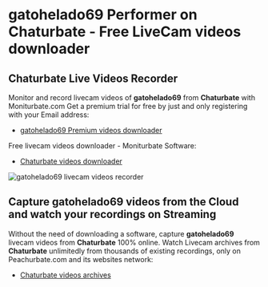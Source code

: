 # gatohelado69 Performer on Chaturbate - Free LiveCam videos downloader

## Chaturbate Live Videos Recorder

Monitor and record livecam videos of **gatohelado69** from **Chaturbate** with Moniturbate.com
Get a premium trial for free by just and only registering with your Email address:
* [gatohelado69 Premium videos downloader](https://moniturbate.com/request-demo-licence-key.html)

Free livecam videos downloader - Moniturbate Software:
* [Chaturbate videos downloader](https://moniturbate.com/moniturbate-download-software.html)

![gatohelado69 livecam videos recorder](https://peachurnet.com/templates/moniturbate-software.png)


## Capture gatohelado69 videos from the Cloud and watch your recordings on Streaming

Without the need of downloading a software, capture **gatohelado69** livecam videos from **Chaturbate** 100% online.
Watch Livecam archives from **Chaturbate** unlimitedly from thousands of existing recordings, only on Peachurbate.com and its websites network:
* [Chaturbate videos archives](https://peachurnet.com/)